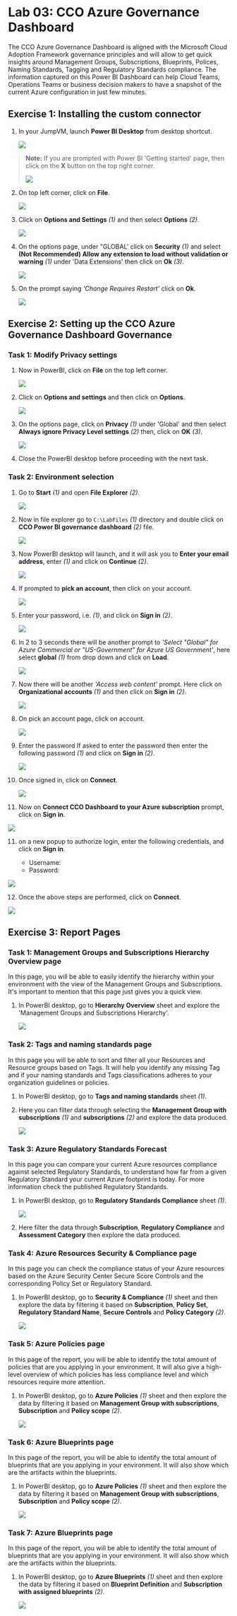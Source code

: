 # Lab 03: CCO Azure Governance Dashboard

The CCO Azure Governance Dashboard is aligned with the Microsoft Cloud Adoption Framework governance principles and will allow to get quick insights around Management Groups, Subscriptions, Blueprints, Polices, Naming Standards, Tagging and Regulatory Standards compliance. The information captured on this Power BI Dashboard can help Cloud Teams, Operations Teams or business decision makers to have a snapshot of the current Azure configuration in just few minutes.

## Exercise 1: Installing the custom connector

1. In your JumpVM, launch **Power BI Desktop** from desktop shortcut.

   ![](images/lab3img1.png)

> **Note:** If you are prompted with Power BI 'Getting started' page, then click on the **X** button on the top right corner.
>
>![](images/lab3img2.png)

2. On top left corner, click on **File**.

   ![](images/lab3img3.png)


3. Click on **Options and Settings** *(1)* and then select **Options** *(2)*.

   ![](images/lab3img4.png)

4. On the options page, under "GLOBAL' click on **Security** *(1)* and select **(Not Recommended) Allow any extension to load without validation or warning** *(1)* under 'Data Extensions' then click on **Ok** *(3)*.

   ![](images/lab3img5.png)

5. On the prompt saying *'Change Requires Restart'* click on **Ok**.

   ![](images/lab3img6.png)


## Exercise 2: Setting up the CCO Azure Governance Dashboard Governance

### Task 1: Modify Privacy settings

1. Now in PowerBI, click on **File** on the top left corner.

   ![](images/lab3img18.png)

2. Click on **Options and settings** and then click on **Options**.

   ![](images/lab3img19.png)

3. On the options page, click on **Privacy** *(1)* under 'Global' and then select **Always ignore Privacy Level settings** *(2)* then, click on **OK** *(3)*.

   ![](images/lab3img20.png)

4. Close the PowerBI desktop before proceeding with the next task.

### Task 2: Environment selection

1. Go to **Start** *(1)* and open **File Explorer** *(2)*.

   ![](images/lab3img7.png)

2. Now in file explorer go to ```C:\LabFiles``` *(1)* directory and double click on **CCO Power BI governance dashboard** *(2)* file.

   ![](images/lab3img8.png)

3. Now PowerBI desktop will launch, and it will ask you to **Enter your email address**, enter **<inject key="AzureAdUserEmail" />** *(1)* and click on **Continue** *(2)*.

   ![](images/lab3img9.png)

4. If prompted to **pick an account**, then click on your account.

   ![](images/lab3img10.png)

5. Enter your password, i.e. **<inject key="AzureAdUserPassword" />** *(1)*, and click on **Sign in** *(2)*.

   ![](images/lab3img11.png)

6. In 2 to 3 seconds there will be another prompt to *'Select "Global" for Azure Commercial or "US-Government" for Azure US Government'*, here select **global** *(1)* from drop down and click on **Load**.

   ![](images/lab3img12.png)

7. Now there will be another *'Access web content'* prompt. Here click on **Organizational accounts** *(1)* and then click on **Sign in** *(2)*.

   ![](images/lab3img13.png)

8. On pick an account page, click on **<inject key="AzureAdUserEmail" />** account.

   ![](images/lab3img14.png)

8. Enter the password If asked to enter the password then enter the following password **<inject key="AzureAdUserPassword" />** *(1)* and click on **Sign in** *(2)*.

   ![](images/lab3img15.png)

9. Once signed in, click on **Connect**.

   ![](images/lab3img16.png)

10. Now on **Connect CCO Dashboard to your Azure subscription** prompt, click on **Sign in**.

   ![](images/lab3img27.png)

11. on a new popup to authorize login, enter the following  credentials, and click on **Sign in**.

    - Username: **<inject key="AzureAdUserEmail" />**
    - Password: **<inject key="AzureAdUserPassword" />** 

   ![](images/lab3img28.png)

12. Once the above steps are performed, click on **Connect**.

   ![](images/lab3img29.png)


## Exercise 3: Report Pages

### Task 1: Management Groups and Subscriptions Hierarchy Overview page

In this page, you will be able to easily identify the hierarchy within your environment with the view of the Management Groups and Subscriptions. It's important to mention that this page just gives you a quick view.

1. In PowerBI desktop, go to **Hierarchy Overview** sheet and explore the 'Management Groups and Subscriptions Hierarchy'.

   ![](images/lab3img30.png)

### Task 2: Tags and naming standards page

In this page you will be able to sort and filter all your Resources and Resource groups based on Tags. It will help you identify any missing Tag and if your naming standards and Tags classifications adheres to your organization guidelines or policies.

1. In PowerBI desktop, go to **Tags and naming standards** sheet *(1)*.

2. Here you can filter data through selecting the **Management Group with subscriptions** *(1)* and **subscriptions** *(2)* and explore the data produced.

   ![](images/lab3img31.png)

### Task 3: Azure Regulatory Standards Forecast

In this page you can compare your current Azure resources compliance against selected Regulatory Standards, to understand how far from a given Regulatory Standard your current Azure footprint is today. For more information check the published Regulatory Standards.

1. In PowerBI desktop, go to **Regulatory Standards Compliance** sheet *(1)*.

   ![](images/lab3img32.png)

2. Here filter the data through **Subscription**, **Regulatory Compliance** and **Assessment Category** then explore the data produced.

### Task 4: Azure Resources Security & Compliance page

In this page you can check the compliance status of your Azure resources based on the Azure Security Center Secure Score Controls and the corresponding Policy Set or Regulatory Standard.

1. In PowerBI desktop, go to **Security & Compliance** *(1)* sheet and then explore the data by filtering it based on **Subscription**, **Policy Set**, **Regulatory Standard Name**, **Secure Controls** and **Policy Category** *(2)*.

   ![](images/lab3img33.png)


### Task 5: Azure Policies page

In this page of the report, you will be able to identify the total amount of policies that are you applying in your environment. It will also give a high-level overview of which policies has less compliance level and which resources require more attention.

1. In PowerBI desktop, go to **Azure Policies** *(1)* sheet and then explore the data by filtering it based on **Management Group with subscriptions**, **Subscription** and **Policy scope** *(2)*.

   ![](images/lab3img34.png)


### Task 6: Azure Blueprints page

In this page of the report, you will be able to identify the total amount of blueprints that are you applying in your environment. It will also show which are the artifacts within the blueprints.

1. In PowerBI desktop, go to **Azure Policies** *(1)* sheet and then explore the data by filtering it based on **Management Group with subscriptions**, **Subscription** and **Policy scope** *(2)*.

   ![](images/lab3img34.png)

### Task 7: Azure Blueprints page

In this page of the report, you will be able to identify the total amount of blueprints that are you applying in your environment. It will also show which are the artifacts within the blueprints.

1. In PowerBI desktop, go to **Azure Blueprints** *(1)* sheet and then explore the data by filtering it based on **Blueprint Definition** and **Subscription with assigned blueprints** *(2)*.

   ![](images/lab3img35.png)
